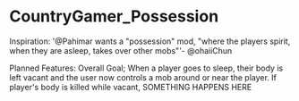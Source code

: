 CountryGamer_Possession
=======================

Inspiration:
'@Pahimar wants a "possession" mod, "where the players spirit, when they are asleep, takes over other mobs"'- @ohaiiChun

Planned Features:
  Overall Goal;
    When a player goes to sleep, their body is left vacant and the user now controls a mob around or near the player.
    If player's body is killed while vacant, SOMETHING HAPPENS HERE
    
